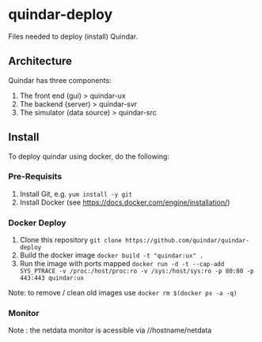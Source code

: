 # quindar-deploy
Files needed to deploy (install) Quindar.


## Architecture

Quindar has three components:

1. The front end (gui)          > quindar-ux
2. The backend (server)         > quindar-svr
3. The simulator (data source)  > quindar-src




## Install

To deploy quindar using docker, do the following:

### Pre-Requisits
1. Install Git, e.g. `yum install -y git`
2. Install Docker (see https://docs.docker.com/engine/installation/)

### Docker Deploy
1. Clone this repository `git clone https://github.com/quindar/quindar-deploy`
2. Build the docker image `docker build -t "quindar:ux" .`
3. Run the image with ports mapped `docker run -d -t --cap-add SYS_PTRACE -v /proc:/host/proc:ro -v /sys:/host/sys:ro -p 80:80 -p 443:443 quindar:ux`

Note: to remove / clean old images use `docker rm $(docker ps -a -q)`


### Monitor

Note : the netdata monitor is acessible via //hostname/netdata

